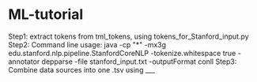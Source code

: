 # ML-tutorial

Step1: extract tokens from tml_tokens, using tokens_for_Stanford_input.py
Step2: Command line usage: java -cp "\*" -mx3g edu.stanford.nlp.pipeline.StanfordCoreNLP -tokenize.whitespace true  -annotator depparse  -file stanford_input.txt -outputFormat conll
Step3: Combine data sources into one .tsv using ___
